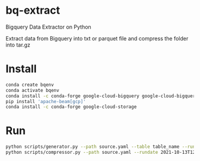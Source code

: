 # bq-extract
Bigquery Data Extractor on Python

Extract data from Bigquery into txt or parquet file and compress the folder into tar.gz

# Install
```bash
conda create bqenv
conda activate bqenv
conda install -c conda-forge google-cloud-bigquery google-cloud-bigquery-storage[pandas,pyarrow] pyyaml
pip install 'apache-beam[gcp]'
conda install -c conda-forge google-cloud-storage
```

# Run
```bash
python scripts/generator.py --path source.yaml --table table_name --rundate 2021-10-13T12:26:00.000000
python scripts/compressor.py --path source.yaml --rundate 2021-10-13T12:26:00.000000
```

